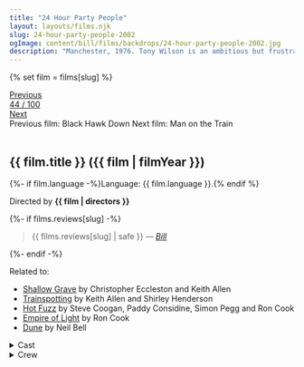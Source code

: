 ```yaml
---
title: "24 Hour Party People"
layout: layouts/films.njk
slug: 24-hour-party-people-2002
ogImage: content/bill/films/backdrops/24-hour-party-people-2002.jpg
description: "Manchester, 1976. Tony Wilson is an ambitious but frustrated local TV news reporter looking for a way to make his mark. After witnessing a life-changing concert by a band known as the Sex Pistols, he persuades his station to televise one of their performances, and soon Manchester's punk groups are clamoring for him to manage them. Riding the wave of a musical revolution, Wilson and his friends create the legendary Factory Records label and The Hacienda club."
---
```


{% set film = films[slug] %}

<nav class="films">
  <div class="prev">
    <a href="../black-hawk-down-2001"><i class="fa-solid fa-chevron-left fa-xs"></i> Previous</a>
  </div>
  <div>
    <a class="simple" href="../">44 / 100</a>
  </div>
  <div class="next">
    <a href="../man-on-the-train-2002">Next <i class="fa-solid fa-chevron-right fa-xs"></i></a>
  </div>
  <div class="hint">
    <span class="prev-hint">
      <span class="sr-only">Previous film:</span>
      Black Hawk Down
    </span>
    <span class="next-hint">
      <span class="sr-only">Next film:</span>
      Man on the Train
    </span>
  </div>
</nav>

<article class="film slug-24-hour-party-people-2002">
  <div class="backdrop-and-poster">
    <img class="poster" src="../films/posters/{{ slug }}.jpg" alt="">
    <img class="backdrop" src="../films/backdrops/{{ slug }}.jpg" alt="">
  </div>

  <h1>{{ film.title }} ({{ film | filmYear }})</h1>

  <p>
    {%- if film.language -%}Language: {{ film.language }}.{% endif %}
    
  </p>

  <p class="director">
    Directed by <strong>{{ film | directors }}</strong>
  </p>

  {%- if films.reviews[slug] -%}
    <blockquote> 
      {{ films.reviews[slug] | safe }} <em>—&nbsp;<a href="/bill">Bill</a></em>
    </blockquote> 
  {%- endif -%}

  <p class="related-films">Related to:</p>
  <ul class="related-films">
  <li><a href="../shallow-grave-1994">Shallow Grave</a> by Christopher Eccleston and Keith Allen</li>
<li><a href="../trainspotting-1996">Trainspotting</a> by Keith Allen and Shirley Henderson</li>
<li><a href="../hot-fuzz-2007">Hot Fuzz</a> by Steve Coogan, Paddy Considine, Simon Pegg and Ron Cook</li>
<li><a href="../empire-of-light-2022">Empire of Light</a> by Ron Cook</li>
<li><a href="../dune-2021">Dune</a> by Neil Bell</li>
  </ul>

  <section class="film-detail">
    <div>
      <details>
        <summary>
          <i class="fa-solid fa-masks-theater"></i>
          Cast
        </summary>
        <ul>
          {%- for cast in film.credits.cast -%}
            <li>
              {{ cast.name }} as <em>{{ cast.character }}</em>
            </li>
          {%- endfor -%}
        </ul>
      </details>
      <details>
        <summary>
          <i class="fa-solid fa-clapperboard"></i>
          Crew
        </summary>
        <ul>
          {%- for crew in film.credits.crew -%}
            <li>
              {{ crew.name }} &mdash; <em>{{ crew.job }}</em>
            </li>
          {%- endfor -%}
        </ul>
      </details>
    </div>
  </section>
</article>
